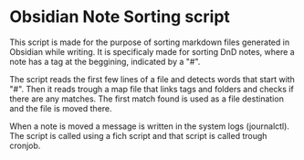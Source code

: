 # Obsidian Note Sorting script

This script is made for the purpose of sorting markdown files generated in Obsidian while writing. It is specificaly made for sorting DnD notes, where a note has a tag at the beggining, indicated by a "#". 

The script reads the first few lines of a file and detects words that start with "#". Then it reads trough a map file that links tags and folders and checks if there are any matches. The first match found is used as a file destination and the file is moved there. 

When a note is moved a message is written in the system logs (journalctl). The script is called using a fich script and that script is called trough cronjob.
